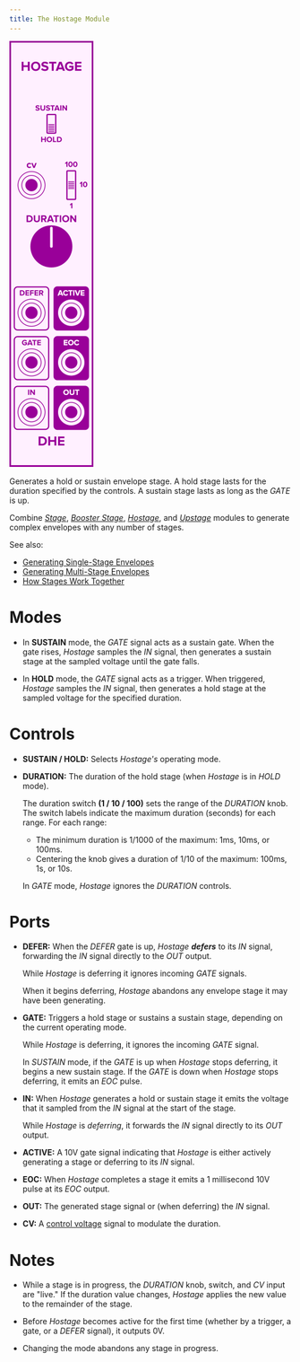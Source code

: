 ```yaml
---
title: The Hostage Module
---
```

<img class="faceplate" src="hostage.svg" alt="The Hostage Faceplate" />

Generates a hold or sustain envelope stage.
A hold stage lasts for the duration specified by the controls.
A sustain stage lasts as long as the _GATE_ is up.

Combine
[_Stage_](/modules/stage/),
[_Booster Stage_](/modules/booster-stage/),
[_Hostage_](/modules/hostage/),
and [_Upstage_](/modules/upstage/)
modules
to generate complex envelopes
with any number of stages.

See also:

- [Generating Single-Stage Envelopes](/guides/generating-single-stage-envelopes/)
- [Generating Multi-Stage Envelopes](/guides/generating-multi-stage-envelopes/)
- [How Stages Work Together](/technical/how-stages-work-together)

# Modes

- In **SUSTAIN** mode,
    the _GATE_ signal acts as a sustain gate.
    When the gate rises,
    _Hostage_ samples the _IN_ signal,
    then generates a sustain stage
    at the sampled voltage
    until the gate falls.

- In **HOLD** mode,
    the _GATE_ signal acts as a trigger.
    When triggered,
    _Hostage_ samples the _IN_ signal,
    then generates a hold stage
    at the sampled voltage
    for the specified duration.

# Controls

- **SUSTAIN / HOLD:**
    Selects _Hostage's_ operating mode.

- **DURATION:**
    The duration of the hold stage
    (when _Hostage_ is in _HOLD_ mode).

    The duration switch **(1 / 10 / 100)**
    sets the range of the _DURATION_ knob.
    The switch labels
    indicate the maximum duration (seconds)
    for each range.
    For each range:
    - The minimum duration
        is 1/1000 of the maximum:
        1ms, 10ms, or 100ms.
    - Centering the knob gives a duration of
        1/10 of the maximum:
        100ms, 1s, or 10s.

    In _GATE_ mode,
    _Hostage_ ignores the _DURATION_ controls.

# Ports

- **DEFER:**
    When the _DEFER_ gate is up,
    _Hostage_ **_defers_** to its _IN_ signal,
    forwarding the _IN_ signal
    directly to the _OUT_ output.

    While _Hostage_ is deferring
    it ignores incoming _GATE_ signals.

    When it begins deferring,
     _Hostage_ abandons any envelope stage
    it may have been generating.

- **GATE:**
    Triggers a hold stage
    or sustains a sustain stage,
    depending on the current operating mode.

    While _Hostage_ is deferring,
    it ignores the incoming _GATE_ signal.

    In _SUSTAIN_ mode,
    if the _GATE_ is up
    when _Hostage_ stops deferring,
    it begins a new sustain stage.
    If the _GATE_ is down
    when _Hostage_ stops deferring,
    it emits an _EOC_ pulse.

- **IN:**
    When _Hostage_ generates a hold or sustain stage
    it emits the voltage
    that it sampled from the _IN_ signal
    at the start of the stage.

    While _Hostage_ is _deferring_,
    it forwards the _IN_ signal directly to its _OUT_ output.

- **ACTIVE:**
    A 10V gate signal indicating that _Hostage_
    is either actively generating a stage
    or deferring to its _IN_ signal.

- **EOC:**
    When _Hostage_ completes a stage
    it emits a 1 millisecond 10V pulse
    at its _EOC_ output.

- **OUT:**
    The generated stage signal
    or (when deferring) the _IN_ signal.

- **CV:**
    A [control voltage](/technical/modulation/)
    signal to modulate the duration.

# Notes

- While a stage is in progress,
    the _DURATION_ knob, switch, and _CV_ input
    are "live."
    If the duration value changes,
    _Hostage_ applies the new value
    to the remainder of the stage.

- Before _Hostage_ becomes active for the first time
    (whether by a trigger, a gate, or a _DEFER_ signal),
    it outputs 0V.

- Changing the mode abandons any stage in progress.

